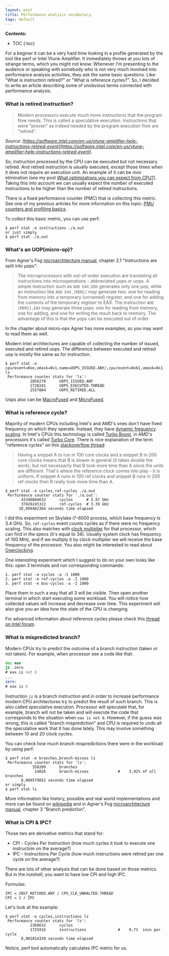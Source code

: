 ```yaml
---
layout: post
title: Performance analysis vocabulary.
tags: default
---
```


**Contents:**
* TOC
{:toc}

For a beginer it can be a very hard time looking in a profile generated by the tool like perf or Intel Vtune Amplifier. It immediately throws at you lots of strange terms, which you might not know. Whenever I'm presenting to the audience or speaking with somebody who is not very much involved into performance analysis activities, they ask the same basic questions. Like: "What is instruction retired?" or "What is reference cycles?". So, I decided to write an article describing some of unobvious terms connected with performance analysis.

### What is retired instruction?

> Modern processors execute much more instructions that the program flow needs. This is called a speculative execution. Instructions that were "proven" as indeed needed by the program execution flow are "retired".

*Source: [https://software.intel.com/en-us/vtune-amplifier-help-instructions-retired-event](https://software.intel.com/en-us/vtune-amplifier-help-instructions-retired-event).*

So, instruction processed by the CPU can be executed but not necessary retired. And retired instruction is usually executed, except those times when it does not require an execution unit. An example of it can be mov elimination (see my post [What optimizations you can expect from CPU?](https://dendibakh.github.io/blog/2018/04/22/What-optimizations-you-can-expect-from-CPU)). Taking this into account we can usually expect the number of executed instructions to be higher than the number of retired instructions.

There is a fixed performance counter (PMC) that is collecting this metric. See one of my previous articles for more information on this topic: [PMU counters and profiling basics](https://dendibakh.github.io/blog/2018/06/01/PMU-counters-and-profiling-basics).

To collect this basic metric, you can use perf:
```
$ perf stat -e instructions ./a.out
or just simply
$ perf stat ./a.out
```

### What's an UOP(micro-op)?

From Agner's Fog [microarchitecture manual](www.agner.org/optimize/microarchitecture.pdf), chapter 2.1 "Instructions are split into µops":
> The microprocessors with out-of-order execution are translating all instructions into microoperations - abbreviated µops or uops. A simple instruction such as `ADD EAX,EBX` generates only one µop, while an instruction like `ADD EAX,[MEM1]` may generate two: one for reading from memory into a temporary (unnamed) register, and one for adding the contents of the temporary register to EAX. The instruction `ADD [MEM1],EAX` may generate three µops: one for reading from memory, one for adding, and one for writing the result back to memory. The advantage of this is that the µops can be executed out of order.

In the chapter about micro-ops Agner has more examples, so you may want to read them as well. 

Modern Intel architectures are capable of collecting the number of issued, executed and retired uops. The difference between executed and retired uop is mostly the same as for instruction.

```
$ perf stat -e cpu/event=0xe,umask=0x1,name=UOPS_ISSUED.ANY/,cpu/event=0xb1,umask=0x1,name=UOPS_EXECUTED.THREAD/,cpu/event=0xc2,umask=0x1,name=UOPS_RETIRED.ALL/ ls
 Performance counter stats for 'ls':
           2856278      UOPS_ISSUED.ANY                                             
           2720241      UOPS_EXECUTED.THREAD                                        
           2557884      UOPS_RETIRED.ALL
```

Uops also can be [MacroFused](https://dendibakh.github.io/blog/2018/02/23/MacroFusion-in-Intel-CPUs) and [MicroFused](https://dendibakh.github.io/blog/2018/02/15/MicroFusion-in-Intel-CPUs). 

### What is reference cycle?

Majority of modern CPUs including Intel's and AMD's ones don't have fixed frequency on which they operate. Instead, they have [dynamic frequency scaling](https://en.wikipedia.org/wiki/Dynamic_frequency_scaling). In Intel's CPUs this technology is called [Turbo Boost](https://en.wikipedia.org/wiki/Intel_Turbo_Boost), in AMD's processors it's called [Turbo Core](https://en.wikipedia.org/wiki/AMD_Turbo_Core). There is nice explanation of the term "reference cycles" on this [stackoverflow thread](https://stackoverflow.com/questions/43356721/papi-what-does-clock-reference-cycles-mean):
> Having a snippet A to run in 100 core clocks and a snippet B in 200 core clocks means that B is slower in general (it takes double the work), but not necessarily that B took more time than A since the units are different. That's where the reference clock comes into play - it is uniform.
If snippet A runs in 100 ref clocks and snippet B runs in 200 ref clocks then B really took more time than A.

```
$ perf stat -e cycles,ref-cycles ./a.out
 Performance counter stats for './a.out':
       43340884632      cycles		# 3.97 GHz
       37028245322      ref-cycles	# 3.39 GHz
      10,899462364 seconds time elapsed
```

I did this experiment on Skylake i7-6000 process, which base frequency is 3.4 GHz. So, `ref-cycles` event counts cycles as if there were no frequency scaling. This also matches with [clock multiplier](https://en.wikipedia.org/wiki/CPU_multiplier) for that processor, which can find in the specs (it's equal to 34). Usually system clock has frequency of 100 MHz, and if we multiply it by clock multiplier we will receive the base frequency of the processor. You also might be interested to read about [Overclocking](https://en.wikipedia.org/wiki/Overclocking).

One interesting experiment which I suggest to do on your own looks like this: open 3 terminals and run corresponding commands:
```
1. perf stat -e cycles -a -I 1000
2. perf stat -e ref-cycles -a -I 1000
3. perf stat -e bus-cycles -a -I 1000
```
Place them in such a way that all 3 will be visible. Then open another terminal in which start executing some workload. You will notice how collected values will increase and decrease over time. This experiment will also give you an idea how the state of the CPU is changing.

For advanced information about reference cycles please check this [thread on Intel forum](https://software.intel.com/en-us/forums/software-tuning-performance-optimization-platform-monitoring/topic/597903).

### What is mispredicted branch?

Modern CPUs try to predict the outcome of a branch instruction (taken or not taken). For example, when processor see a code like that:
```asm
dec eax
jz .zero
# eax is not 0
...
zero:
# eax is 0
```

Instruction `jz` is a branch instruction and in order to increase performance modern CPU architectures try to predict the result of such branch. This is also called speculative execution. Processor will speculate that, for example, branch will not be taken and will execute the code that corresponds to the situation when `eax is not 0`. However, if the guess was wrong, this is called "branch misprediction" and CPU is required to undo all the speculative work that it has done lately. This may involve something between 10 and 20 clock cycles.

You can check how much branch mispredictions there were in the workload by using perf:
```
$ perf stat -e branches,branch-misses ls
 Performance counter stats for 'ls':
            358209      branches                                                    
             14026      branch-misses             #    3,92% of all branches        
       0,009579852 seconds time elapsed
or simply
$ perf stat ls
```

More information like history, possible and real world implementations and more can be found on [wikipedia](https://en.wikipedia.org/wiki/Branch_predictor) and in Agner's Fog [microarchitecture manual](www.agner.org/optimize/microarchitecture.pdf), chapter 3 "Branch prediction".

### What is CPI & IPC?

Those two are derivative metrics that stand for:
* CPI - Cycles Per Instruction (how much cycles it took to execute one instruction on the average?)
* IPC - Instructions Per Cycle (how much instructions were retired per one cycle on the average?)

There are lots of other analysis that can be done based on those metrics. But in the nutshell, you want to have low CPI and high IPC. 

Formulas:
```
IPC = INST_RETIRED.ANY / CPU_CLK_UNHALTED.THREAD
CPI = 1 / IPC
```

Let's look at the example:

```
$ perf stat -e cycles,instructions ls
 Performance counter stats for 'ls':
           2369632      cycles                                                      
           1725916      instructions              #    0,73  insn per cycle         
       0,001014339 seconds time elapsed
```

Notice, perf tool automatically calculates IPC metric for us.

